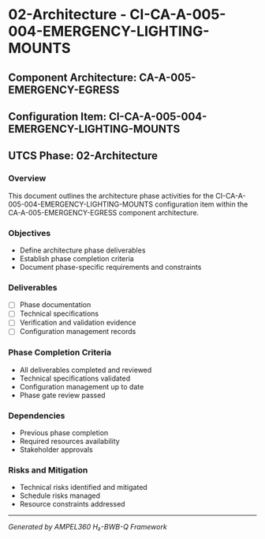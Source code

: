 # 02-Architecture - CI-CA-A-005-004-EMERGENCY-LIGHTING-MOUNTS

## Component Architecture: CA-A-005-EMERGENCY-EGRESS
## Configuration Item: CI-CA-A-005-004-EMERGENCY-LIGHTING-MOUNTS
## UTCS Phase: 02-Architecture

### Overview
This document outlines the architecture phase activities for the CI-CA-A-005-004-EMERGENCY-LIGHTING-MOUNTS configuration item within the CA-A-005-EMERGENCY-EGRESS component architecture.

### Objectives
- Define architecture phase deliverables
- Establish phase completion criteria
- Document phase-specific requirements and constraints

### Deliverables
- [ ] Phase documentation
- [ ] Technical specifications
- [ ] Verification and validation evidence
- [ ] Configuration management records

### Phase Completion Criteria
- All deliverables completed and reviewed
- Technical specifications validated
- Configuration management up to date
- Phase gate review passed

### Dependencies
- Previous phase completion
- Required resources availability
- Stakeholder approvals

### Risks and Mitigation
- Technical risks identified and mitigated
- Schedule risks managed
- Resource constraints addressed

---
*Generated by AMPEL360 H₂-BWB-Q Framework*
